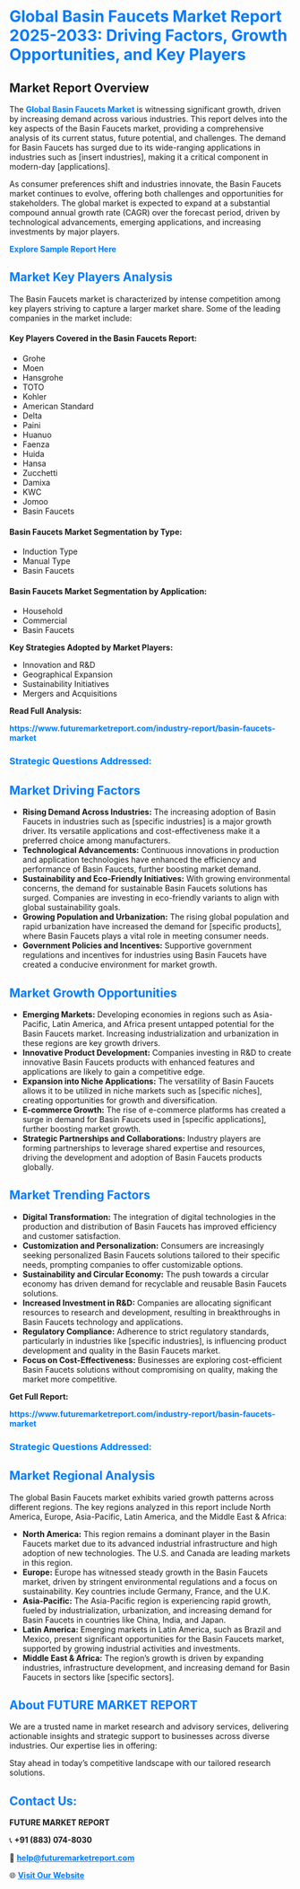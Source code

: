 <h1 style="color: #007BFF;">Global Basin Faucets Market Report 2025-2033: Driving Factors, Growth Opportunities, and Key Players</h1>

<section id="overview">
<h2>Market Report Overview</h2>
<p>The <a href="https://www.futuremarketreport.com/industry-report/basin-faucets-market" style="color: #007BFF; text-decoration: none;"><strong>Global Basin Faucets Market</strong></a> is witnessing significant growth, driven by increasing demand across various industries. This report delves into the key aspects of the Basin Faucets market, providing a comprehensive analysis of its current status, future potential, and challenges. The demand for Basin Faucets has surged due to its wide-ranging applications in industries such as [insert industries], making it a critical component in modern-day [applications].</p>
<p>As consumer preferences shift and industries innovate, the Basin Faucets market continues to evolve, offering both challenges and opportunities for stakeholders. The global market is expected to expand at a substantial compound annual growth rate (CAGR) over the forecast period, driven by technological advancements, emerging applications, and increasing investments by major players.</p>
</section>

<section id="overview">
<p><a href="https://www.futuremarketreport.com/request-sample/reportId=99619" style="color: #007BFF; text-decoration: none;"><strong>Explore Sample Report Here</strong></a></p>
</section>

<section id="key-players">
<h2 style="color: #007BFF;">Market Key Players Analysis</h2>
<p>The Basin Faucets market is characterized by intense competition among key players striving to capture a larger market share. Some of the leading companies in the market include:</p>
<h4>Key Players Covered in the Basin Faucets Report:</h4>
<ul><li>Grohe</li><li>Moen</li><li>Hansgrohe</li><li>TOTO</li><li>Kohler</li><li>American Standard</li><li>Delta</li><li>Paini</li><li>Huanuo</li><li>Faenza</li><li>Huida</li><li>Hansa</li><li>Zucchetti</li><li>Damixa</li><li>KWC</li><li>Jomoo</li><li>Basin Faucets</li></ul>
<h4>Basin Faucets Market Segmentation by Type:</h4>
<ul><li>Induction Type</li><li>Manual Type</li><li>Basin Faucets</li></ul>

<h4>Basin Faucets Market Segmentation by Application:</h4>
<ul><li>Household</li><li>Commercial</li><li>Basin Faucets</li></ul>
<p><strong>Key Strategies Adopted by Market Players:</strong></p>
<ul>
<li>Innovation and R&D</li>
<li>Geographical Expansion</li>
<li>Sustainability Initiatives</li>
<li>Mergers and Acquisitions</li>
</ul>
</section>

<section>
<p><strong>Read Full Analysis: </strong></p><a href="https://www.futuremarketreport.com/industry-report/basin-faucets-market" style="color: #007BFF; text-decoration: none;"><strong>https://www.futuremarketreport.com/industry-report/basin-faucets-market</strong></a>
<h3 style="color: #007BFF;">Strategic Questions Addressed:</h3>
</section>

<section id="driving-factors">
<h2 style="color: #007BFF;">Market Driving Factors</h2>
<ul>
<li><strong>Rising Demand Across Industries:</strong> The increasing adoption of Basin Faucets in industries such as [specific industries] is a major growth driver. Its versatile applications and cost-effectiveness make it a preferred choice among manufacturers.</li>
<li><strong>Technological Advancements:</strong> Continuous innovations in production and application technologies have enhanced the efficiency and performance of Basin Faucets, further boosting market demand.</li>
<li><strong>Sustainability and Eco-Friendly Initiatives:</strong> With growing environmental concerns, the demand for sustainable Basin Faucets solutions has surged. Companies are investing in eco-friendly variants to align with global sustainability goals.</li>
<li><strong>Growing Population and Urbanization:</strong> The rising global population and rapid urbanization have increased the demand for [specific products], where Basin Faucets plays a vital role in meeting consumer needs.</li>
<li><strong>Government Policies and Incentives:</strong> Supportive government regulations and incentives for industries using Basin Faucets have created a conducive environment for market growth.</li>
</ul>
</section>

<section id="growth-opportunities">
<h2 style="color: #007BFF;">Market Growth Opportunities</h2>
<ul>
<li><strong>Emerging Markets:</strong> Developing economies in regions such as Asia-Pacific, Latin America, and Africa present untapped potential for the Basin Faucets market. Increasing industrialization and urbanization in these regions are key growth drivers.</li>
<li><strong>Innovative Product Development:</strong> Companies investing in R&D to create innovative Basin Faucets products with enhanced features and applications are likely to gain a competitive edge.</li>
<li><strong>Expansion into Niche Applications:</strong> The versatility of Basin Faucets allows it to be utilized in niche markets such as [specific niches], creating opportunities for growth and diversification.</li>
<li><strong>E-commerce Growth:</strong> The rise of e-commerce platforms has created a surge in demand for Basin Faucets used in [specific applications], further boosting market growth.</li>
<li><strong>Strategic Partnerships and Collaborations:</strong> Industry players are forming partnerships to leverage shared expertise and resources, driving the development and adoption of Basin Faucets products globally.</li>
</ul>
</section>

<section id="trending-factors">
<h2 style="color: #007BFF;">Market Trending Factors</h2>
<ul>
<li><strong>Digital Transformation:</strong> The integration of digital technologies in the production and distribution of Basin Faucets has improved efficiency and customer satisfaction.</li>
<li><strong>Customization and Personalization:</strong> Consumers are increasingly seeking personalized Basin Faucets solutions tailored to their specific needs, prompting companies to offer customizable options.</li>
<li><strong>Sustainability and Circular Economy:</strong> The push towards a circular economy has driven demand for recyclable and reusable Basin Faucets solutions.</li>
<li><strong>Increased Investment in R&D:</strong> Companies are allocating significant resources to research and development, resulting in breakthroughs in Basin Faucets technology and applications.</li>
<li><strong>Regulatory Compliance:</strong> Adherence to strict regulatory standards, particularly in industries like [specific industries], is influencing product development and quality in the Basin Faucets market.</li>
<li><strong>Focus on Cost-Effectiveness:</strong> Businesses are exploring cost-efficient Basin Faucets solutions without compromising on quality, making the market more competitive.</li>
</ul>
</section>

<section>
<p><strong>Get Full Report: </strong></p><a href="https://www.futuremarketreport.com/industry-report/basin-faucets-market" style="color: #007BFF; text-decoration: none;"><strong>https://www.futuremarketreport.com/industry-report/basin-faucets-market</strong></a>
<h3 style="color: #007BFF;">Strategic Questions Addressed:</h3>
</section>


<section id="regional-analysis">
<h2 style="color: #007BFF;">Market Regional Analysis</h2>
<p>The global Basin Faucets market exhibits varied growth patterns across different regions. The key regions analyzed in this report include North America, Europe, Asia-Pacific, Latin America, and the Middle East & Africa:</p>
<ul>
<li><strong>North America:</strong> This region remains a dominant player in the Basin Faucets market due to its advanced industrial infrastructure and high adoption of new technologies. The U.S. and Canada are leading markets in this region.</li>
<li><strong>Europe:</strong> Europe has witnessed steady growth in the Basin Faucets market, driven by stringent environmental regulations and a focus on sustainability. Key countries include Germany, France, and the U.K.</li>
<li><strong>Asia-Pacific:</strong> The Asia-Pacific region is experiencing rapid growth, fueled by industrialization, urbanization, and increasing demand for Basin Faucets in countries like China, India, and Japan.</li>
<li><strong>Latin America:</strong> Emerging markets in Latin America, such as Brazil and Mexico, present significant opportunities for the Basin Faucets market, supported by growing industrial activities and investments.</li>
<li><strong>Middle East & Africa:</strong> The region’s growth is driven by expanding industries, infrastructure development, and increasing demand for Basin Faucets in sectors like [specific sectors].</li>
</ul>
</section>

<footer>
<h2 style="color: #007BFF;">About FUTURE MARKET REPORT</h2>
<p>We are a trusted name in market research and advisory services, delivering actionable insights and strategic support to businesses across diverse industries. Our expertise lies in offering:</p>

<p>Stay ahead in today’s competitive landscape with our tailored research solutions.</p>

<h2 style="color: #007BFF;">Contact Us:</h2>
<p><strong>FUTURE MARKET REPORT</strong></p>
<p>📞 <strong>+91 (883) 074-8030</strong></p>
<p>📧 <strong><a href="mailto:help@futuremarketreport.com" style="color: #007BFF;">help@futuremarketreport.com</a></strong></p>
<p>🌐 <strong><a href="https://www.futuremarketreport.com/" style="color: #007BFF;">Visit Our Website</a></strong></p>
</footer>